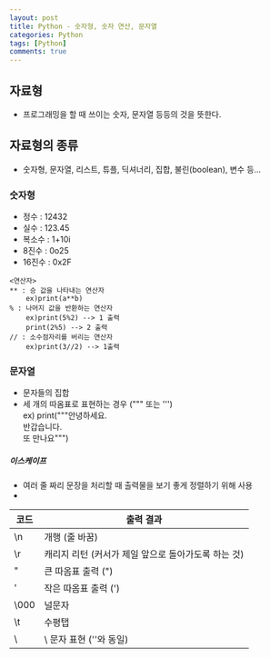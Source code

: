 ```yaml
---
layout: post
title: Python - 숫자형, 숫자 연산, 문자열
categories: Python
tags: [Python]
comments: true
---
```


## 자료형
-  프로그래밍을 할 때 쓰이는 숫자, 문자열 등등의 것을 뜻한다.

## 자료형의 종류
-  숫자형, 문자열, 리스트, 튜플, 딕셔너리, 집합, 불린(boolean), 변수 등...


### 숫자형
 - 정수 : 12432
 - 실수 : 123.45
 - 복소수 : 1+10i
 - 8진수 : 0o25
 - 16진수 : 0x2F

```
<연산자>
** : 승 값을 나타내는 연산자
	ex)print(a**b)
% : 나머지 값을 반환하는 연산자 
	ex)print(5%2) --> 1 출력
	print(2%5) --> 2 출력
// : 소수점자리를 버리는 연산자
	ex)print(3//2) --> 1출력
```

### 문자열
-  문자들의 집합
-  세 개의 따옴표로 표현하는 경우 (""" 또는 ''') <br>
ex) print("""안녕하세요. <br>
   반갑습니다. <br>
   또 만나요""")

##### 이스케이프
- 여러 줄 짜리 문장을 처리할 때 출력물을 보기 좋게 정렬하기 위해 사용
- 
| 코드 | 출력 결과 |
|----   | ----    |
| \n   | 개행 (줄 바꿈)   |
| \r     | 캐리지 리턴 (커서가 제일 앞으로 돌아가도록 하는 것)   |
| \" | 큰 따옴표 출력 (") |
| \' | 작은 따옴표 출력 (')|
| \000 | 널문자       |
| \t | 수평탭       |
| \\ | \ 문자 표현 ('\'와 동일) |
